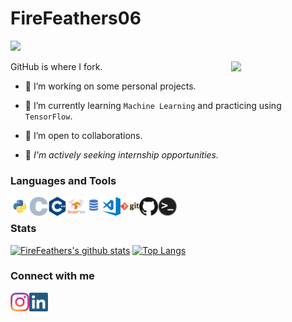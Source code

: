 # FireFeathers06

[<img src="https://komarev.com/ghpvc/?username=FireFeathers06&label=Profile+Views&color=2e8b57&style=flat" />](https://github.com/FireFeathers06)

<img src="https://media1.tenor.com/images/42ac51f14302744ccf87b36403340e68/tenor.gif?itemid=4770142" align="right"  width="30%"/>

GitHub is where I fork.

- 🔭 I’m working on some personal projects.

- 🌱 I’m currently learning `Machine Learning` and practicing using `TensorFlow`.

- 👯 I’m open to collaborations.

- 💼 _I'm actively seeking internship opportunities._

<!--
- ⚡ Fun fact: 
-->



### Languages and Tools

<img align="left" alt="python" width="30px" src="https://raw.githubusercontent.com/github/explore/80688e429a7d4ef2fca1e82350fe8e3517d3494d/topics/python/python.png" />
<img align="left" alt="C" width="30px" src="https://raw.githubusercontent.com/devicons/devicon/master/icons/c/c-original.svg" />
<img align="left" alt="C++" width="30px" src="https://raw.githubusercontent.com/devicons/devicon/master/icons/cplusplus/cplusplus-plain.svg" />
<img align="left" alt="TensorFlow" width="30px" src="https://raw.githubusercontent.com/github/explore/80688e429a7d4ef2fca1e82350fe8e3517d3494d/topics/tensorflow/tensorflow.png" />
<img align="left" alt="SQL" width="26px" src="https://raw.githubusercontent.com/github/explore/80688e429a7d4ef2fca1e82350fe8e3517d3494d/topics/sql/sql.png" />
<img align="left" alt="Visual Studio Code" width="30px" src="https://raw.githubusercontent.com/github/explore/80688e429a7d4ef2fca1e82350fe8e3517d3494d/topics/visual-studio-code/visual-studio-code.png" />
<img align="left" alt="Git" width="30px" src="https://raw.githubusercontent.com/github/explore/80688e429a7d4ef2fca1e82350fe8e3517d3494d/topics/git/git.png" />
<img align="left" alt="GitHub" width="30px" src="https://raw.githubusercontent.com/github/explore/78df643247d429f6cc873026c0622819ad797942/topics/github/github.png" />
<img align="left" alt="Terminal" width="30px" src="https://raw.githubusercontent.com/github/explore/80688e429a7d4ef2fca1e82350fe8e3517d3494d/topics/terminal/terminal.png" />

<br />

### Stats
[![FireFeathers's github stats](https://github-readme-stats.vercel.app/api?username=FireFeathers06&count_private=true&show_icons=true&hide=stars&theme=tokyonight&cache_second=10000)](https://github.com/anuraghazra/github-readme-stats)
[![Top Langs](https://github-readme-stats.vercel.app/api/top-langs/?username=FireFeathers06&layout=compact&theme=tokyonight)](https://github.com/anuraghazra/github-readme-stats)

### Connect with me

[<img align="left" height="30" src="https://github.com/FireFeathers06/FireFeathers06/blob/master/icons/insta.png">](https://www.instagram.com/__.harshit_)
[<img align="left" height="30" src="https://github.com/FireFeathers06/FireFeathers06/blob/master/icons/linkedin.png">](https://www.linkedin.com/in/harshit-tiwari-165418187/)
<br />
